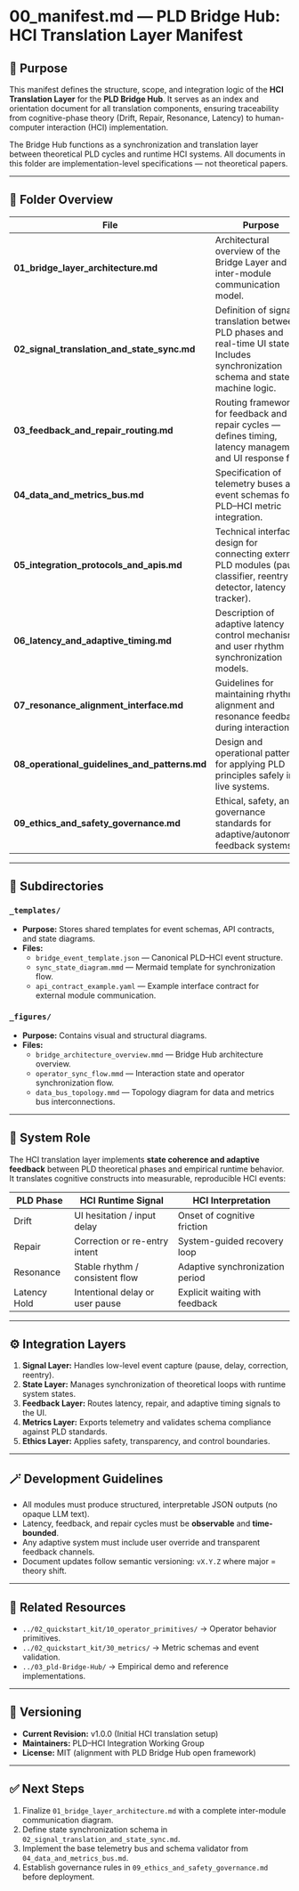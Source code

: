 # 00_manifest.md — PLD Bridge Hub: HCI Translation Layer Manifest

## 🧭 Purpose
This manifest defines the structure, scope, and integration logic of the **HCI Translation Layer** for the **PLD Bridge Hub**. It serves as an index and orientation document for all translation components, ensuring traceability from cognitive-phase theory (Drift, Repair, Resonance, Latency) to human-computer interaction (HCI) implementation.

The Bridge Hub functions as a synchronization and translation layer between theoretical PLD cycles and runtime HCI systems. All documents in this folder are implementation-level specifications — not theoretical papers.

---

## 📁 Folder Overview

| File | Purpose |
|------|----------|
| **01_bridge_layer_architecture.md** | Architectural overview of the Bridge Layer and its inter-module communication model. |
| **02_signal_translation_and_state_sync.md** | Definition of signal translation between PLD phases and real-time UI states. Includes synchronization schema and state-machine logic. |
| **03_feedback_and_repair_routing.md** | Routing framework for feedback and repair cycles — defines timing, latency management, and UI response flow. |
| **04_data_and_metrics_bus.md** | Specification of telemetry buses and event schemas for PLD–HCI metric integration. |
| **05_integration_protocols_and_apis.md** | Technical interface design for connecting external PLD modules (pause classifier, reentry detector, latency tracker). |
| **06_latency_and_adaptive_timing.md** | Description of adaptive latency control mechanisms and user rhythm synchronization models. |
| **07_resonance_alignment_interface.md** | Guidelines for maintaining rhythm alignment and resonance feedback during interaction. |
| **08_operational_guidelines_and_patterns.md** | Design and operational patterns for applying PLD principles safely in live systems. |
| **09_ethics_and_safety_governance.md** | Ethical, safety, and governance standards for adaptive/autonomous feedback systems. |

---

## 🧩 Subdirectories

### `_templates/`
- **Purpose:** Stores shared templates for event schemas, API contracts, and state diagrams.
- **Files:**
  - `bridge_event_template.json` — Canonical PLD–HCI event structure.
  - `sync_state_diagram.mmd` — Mermaid template for synchronization flow.
  - `api_contract_example.yaml` — Example interface contract for external module communication.

### `_figures/`
- **Purpose:** Contains visual and structural diagrams.
- **Files:**
  - `bridge_architecture_overview.mmd` — Bridge Hub architecture overview.
  - `operator_sync_flow.mmd` — Interaction state and operator synchronization flow.
  - `data_bus_topology.mmd` — Topology diagram for data and metrics bus interconnections.

---

## 🔧 System Role
The HCI translation layer implements **state coherence and adaptive feedback** between PLD theoretical phases and empirical runtime behavior. It translates cognitive constructs into measurable, reproducible HCI events:

| PLD Phase | HCI Runtime Signal | HCI Interpretation |
|------------|--------------------|--------------------|
| Drift | UI hesitation / input delay | Onset of cognitive friction |
| Repair | Correction or re-entry intent | System-guided recovery loop |
| Resonance | Stable rhythm / consistent flow | Adaptive synchronization period |
| Latency Hold | Intentional delay or user pause | Explicit waiting with feedback |

---

## ⚙️ Integration Layers
1. **Signal Layer:** Handles low-level event capture (pause, delay, correction, reentry).  
2. **State Layer:** Manages synchronization of theoretical loops with runtime system states.  
3. **Feedback Layer:** Routes latency, repair, and adaptive timing signals to the UI.  
4. **Metrics Layer:** Exports telemetry and validates schema compliance against PLD standards.  
5. **Ethics Layer:** Applies safety, transparency, and control boundaries.

---

## 🪄 Development Guidelines
- All modules must produce structured, interpretable JSON outputs (no opaque LLM text).
- Latency, feedback, and repair cycles must be **observable** and **time-bounded**.
- Any adaptive system must include user override and transparent feedback channels.
- Document updates follow semantic versioning: `vX.Y.Z` where major = theory shift.

---

## 🔗 Related Resources
- `../02_quickstart_kit/10_operator_primitives/` → Operator behavior primitives.
- `../02_quickstart_kit/30_metrics/` → Metric schemas and event validation.
- `../03_pld-Bridge-Hub/` → Empirical demo and reference implementations.

---

## 🧾 Versioning
- **Current Revision:** v1.0.0 (Initial HCI translation setup)
- **Maintainers:** PLD–HCI Integration Working Group
- **License:** MIT (alignment with PLD Bridge Hub open framework)

---

## ✅ Next Steps
1. Finalize `01_bridge_layer_architecture.md` with a complete inter-module communication diagram.
2. Define state synchronization schema in `02_signal_translation_and_state_sync.md`.
3. Implement the base telemetry bus and schema validator from `04_data_and_metrics_bus.md`.
4. Establish governance rules in `09_ethics_and_safety_governance.md` before deployment.

